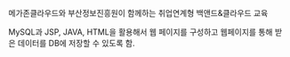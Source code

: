 메가존클라우드와 부산정보진흥원이 함께하는 취업연계형 백앤드&클라우드 교육

MySQL과 JSP, JAVA, HTML을 활용해서 웹 페이지를 구성하고 웹페이지를 통해 받은 데이터를 DB에 저장할 수 있도록 함.

